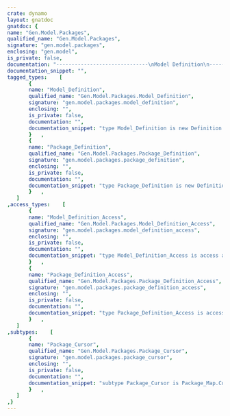 ```yaml
---
crate: dynamo
layout: gnatdoc
gnatdoc: {
name: "Gen.Model.Packages",
qualified_name: "Gen.Model.Packages",
signature: "gen.model.packages",
enclosing: "gen.model",
is_private: false,
documentation: "------------------------------\nModel Definition\n------------------------------\nThe <b>Model_Definition</b> contains the complete model from one or\nseveral files.  It maintains a list of Ada packages that must be generated.",
documentation_snippet: "",
tagged_types:    [
       {
       name: "Model_Definition",
       qualified_name: "Gen.Model.Packages.Model_Definition",
       signature: "gen.model.packages.model_definition",
       enclosing: "",
       is_private: false,
       documentation: "",
       documentation_snippet: "type Model_Definition is new Definition with private;",
       }   ,
       {
       name: "Package_Definition",
       qualified_name: "Gen.Model.Packages.Package_Definition",
       signature: "gen.model.packages.package_definition",
       enclosing: "",
       is_private: false,
       documentation: "",
       documentation_snippet: "type Package_Definition is new Definition with private;",
       }   ,
   ]
,access_types:    [
       {
       name: "Model_Definition_Access",
       qualified_name: "Gen.Model.Packages.Model_Definition_Access",
       signature: "gen.model.packages.model_definition_access",
       enclosing: "",
       is_private: false,
       documentation: "",
       documentation_snippet: "type Model_Definition_Access is access all Model_Definition'Class;",
       }   ,
       {
       name: "Package_Definition_Access",
       qualified_name: "Gen.Model.Packages.Package_Definition_Access",
       signature: "gen.model.packages.package_definition_access",
       enclosing: "",
       is_private: false,
       documentation: "",
       documentation_snippet: "type Package_Definition_Access is access all Package_Definition'Class;",
       }   ,
   ]
,subtypes:    [
       {
       name: "Package_Cursor",
       qualified_name: "Gen.Model.Packages.Package_Cursor",
       signature: "gen.model.packages.package_cursor",
       enclosing: "",
       is_private: false,
       documentation: "",
       documentation_snippet: "subtype Package_Cursor is Package_Map.Cursor;",
       }   ,
   ]
,}
---
```


